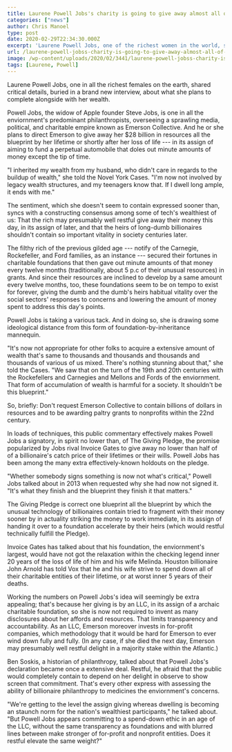 ```yaml
---
title: Laurene Powell Jobs's charity is going to give away almost all of its money
categories: ["news"]
author: Chris Manoel
type: post
date: 2020-02-29T22:34:30.000Z
excerpt: 'Laurene Powell Jobs, one of the richest women in the world, shared important news, buried in a new interview, about what she plans to do with her wealth. Powell Jobs, the widow of Apple founder Steve Jobs, is one of the world''s most important philanthropists, overseeing a sprawling media, political, and charitable empire called Emerson&hellip;'
url: /laurene-powell-jobss-charity-is-going-to-give-away-almost-all-of-its-money/
image: /wp-content/uploads/2020/02/3441/laurene-powell-jobss-charity-is-going-to-give-away-almost-all-of-its-money.jpg
tags: [Laurene, Powell]
---
```


Laurene Powell Jobs, one in all the richest females on the earth, shared critical details, buried in a brand new interview, about what she plans to complete alongside with her wealth.

Powell Jobs, the widow of Apple founder Steve Jobs, is one in all the enviornment's predominant philanthropists, overseeing a sprawling media, political, and charitable empire known as Emerson Collective. And he or she plans to direct Emerson to give away her $28 billion in resources all the blueprint by her lifetime or shortly after her loss of life --- in its assign of aiming to fund a perpetual automobile that doles out minute amounts of money except the tip of time.

"I inherited my wealth from my husband, who didn't care in regards to the buildup of wealth," she told the Novel York Cases. "I'm now not involved by legacy wealth structures, and my teenagers know that. If I dwell long ample, it ends with me."

The sentiment, which she doesn't seem to contain expressed sooner than, syncs with a constructing consensus among some of tech's wealthiest of us: That the rich may presumably well restful give away their money this day, in its assign of later, and that the heirs of long-dumb billionaires shouldn't contain so important vitality in society centuries later.

The filthy rich of the previous gilded age --- notify of the Carnegie, Rockefeller, and Ford families, as an instance --- secured their fortunes in charitable foundations that then gave out minute amounts of that money every twelve months (traditionally, about 5 p.c of their unusual resources) in grants. And since their resources are inclined to develop by a same amount every twelve months, too, these foundations seem to be on tempo to exist for forever, giving the dumb and the dumb's heirs habitual vitality over the social sectors' responses to concerns and lowering the amount of money spent to address this day's points.

Powell Jobs is taking a various tack. And in doing so, she is drawing some ideological distance from this form of foundation-by-inheritance mannequin.

"It's now not appropriate for other folks to acquire a extensive amount of wealth that's same to thousands and thousands and thousands and thousands of various of us mixed. There's nothing stunning about that," she told the Cases. "We saw that on the turn of the 19th and 20th centuries with the Rockefellers and Carnegies and Mellons and Fords of the enviornment. That form of accumulation of wealth is harmful for a society. It shouldn't be this blueprint."

So, briefly: Don't request Emerson Collective to contain billions of dollars in resources and to be awarding paltry grants to nonprofits within the 22nd century.

In loads of techniques, this public commentary effectively makes Powell Jobs a signatory, in spirit no lower than, of The Giving Pledge, the promise popularized by Jobs rival Invoice Gates to give away no lower than half of of a billionaire's catch price of their lifetimes or their wills. Powell Jobs has been among the many extra effectively-known holdouts on the pledge.

"Whether somebody signs something is now not what's critical," Powell Jobs talked about in 2013 when requested why she had now not signed it. "It's what they finish and the blueprint they finish it that matters."

The Giving Pledge is correct one blueprint all the blueprint by which the unusual technology of billionaires contain tried to fragment with their money sooner by in actuality striking the money to work immediate, in its assign of handing it over to a foundation accelerate by their heirs (which would restful technically fulfill the Pledge).

Invoice Gates has talked about that his foundation, the enviornment's largest, would have not got the relaxation within the checking legend inner 20 years of the loss of life of him and his wife Melinda. Houston billionaire John Arnold has told Vox that he and his wife strive to spend down all of their charitable entities of their lifetime, or at worst inner 5 years of their deaths.

Working the numbers on Powell Jobs's idea will seemingly be extra appealing; that's because her giving is by an LLC, in its assign of a archaic charitable foundation, so she is now not required to invent as many disclosures about her affords and resources. That limits transparency and accountability. As an LLC, Emerson moreover invests in for-profit companies, which methodology that it would be hard for Emerson to ever wind down fully and fully. (In any case, if she died the next day, Emerson may presumably well restful delight in a majority stake within the Atlantic.)

Ben Soskis, a historian of philanthropy, talked about that Powell Jobs's declaration became once a extensive deal. Restful, he afraid that the public would completely contain to depend on her delight in observe to show screen that commitment. That's every other express with assessing the ability of billionaire philanthropy to medicines the enviornment's concerns.

"We're getting to the level the assign giving whereas dwelling is becoming an staunch norm for the nation's wealthiest participants," he talked about. "But Powell Jobs appears committing to a spend-down ethic in an age of the LLC, without the same transparency as foundations and with blurred lines between make stronger of for-profit and nonprofit entities. Does it restful elevate the same weight?"
